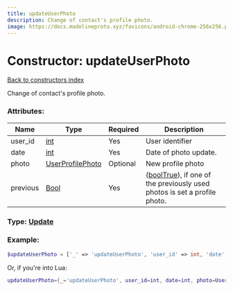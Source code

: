 ```yaml
---
title: updateUserPhoto
description: Change of contact's profile photo.
image: https://docs.madelineproto.xyz/favicons/android-chrome-256x256.png
---
```

# Constructor: updateUserPhoto  
[Back to constructors index](index.md)



Change of contact's profile photo.

### Attributes:

| Name     |    Type       | Required | Description |
|----------|---------------|----------|-------------|
|user\_id|[int](../types/int.md) | Yes|User identifier|
|date|[int](../types/int.md) | Yes|Date of photo update.|
|photo|[UserProfilePhoto](../types/UserProfilePhoto.md) | Optional|New profile photo|
|previous|[Bool](../types/Bool.md) | Yes|([boolTrue](../constructors/boolTrue.md)), if one of the previously used photos is set a profile photo.|



### Type: [Update](../types/Update.md)


### Example:

```php
$updateUserPhoto = ['_' => 'updateUserPhoto', 'user_id' => int, 'date' => int, 'photo' => UserProfilePhoto, 'previous' => Bool];
```  


Or, if you're into Lua:

```lua
updateUserPhoto={_='updateUserPhoto', user_id=int, date=int, photo=UserProfilePhoto, previous=Bool}

```


